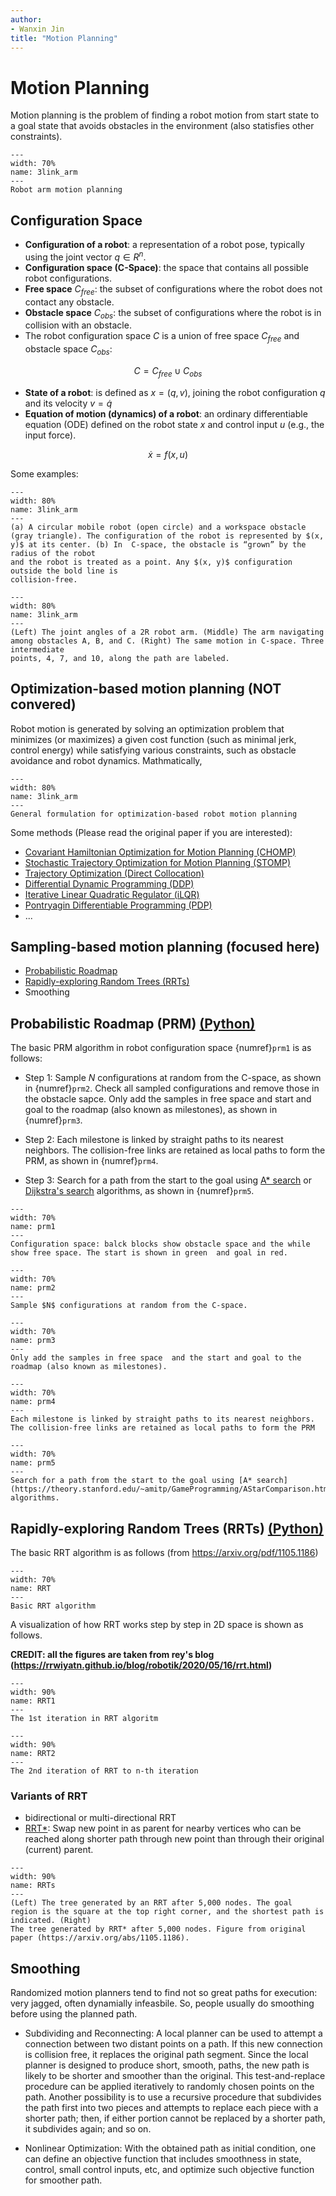 ```yaml
---
author:
- Wanxin Jin
title: "Motion Planning"
---
```


# Motion Planning 


Motion planning is the problem of finding a robot motion from start
state to a goal state that avoids obstacles in the environment (also statisfies other constraints).


```{figure} ./figures/motion-planning.gif
---
width: 70%
name: 3link_arm
---
Robot arm motion planning
```

## Configuration Space
- **Configuration of a robot**:  a representation of a robot pose, typically using the joint vector $q\in R^n$.
- **Configuration space (C-Space)**: the space that contains all possible robot configurations.
- **Free space** $C_{free}$: the subset of configurations where the robot does not contact any obstacle.
- **Obstacle space** $C_{obs}$: the subset of configurations where the robot is in collision with an obstacle.
- The robot configuration space $C$ is a union of free space $C_{free}$ and obstacle space $C_{obs}$:

$$
C=C_{free}\cup C_{obs}
$$

- **State of a robot**: is defined as $x=(q,v)$, joining the robot configuration $q$ and its velocity $v=\dot{q}$
- **Equation of motion (dynamics) of a robot**: an ordinary differentiable equation (ODE) defined on the robot state $x$ and  control input $u$ (e.g., the input force).

$$
\dot x=f(x,u)
$$




Some examples:




```{figure} ./figures/exp2_cspace.png
---
width: 80%
name: 3link_arm
---
(a) A circular mobile robot (open circle) and a workspace obstacle
(gray triangle). The configuration of the robot is represented by $(x, y)$ at its center. (b) In  C-space, the obstacle is “grown” by the radius of the robot
and the robot is treated as a point. Any $(x, y)$ configuration outside the bold line is
collision-free.
```


```{figure} ./figures/2rrobot_arm_cspace.png
---
width: 80%
name: 3link_arm
---
(Left) The joint angles of a 2R robot arm. (Middle) The arm navigating
among obstacles A, B, and C. (Right) The same motion in C-space. Three intermediate
points, 4, 7, and 10, along the path are labeled.
```



## Optimization-based motion planning (NOT convered)
Robot motion is generated by solving an optimization problem that minimizes (or maximizes) a given cost function (such as minimal jerk, control energy) while satisfying various constraints, such as obstacle avoidance and robot dynamics. Mathmatically,

```{figure} ./figures/opt_mp.png
---
width: 80%
name: 3link_arm
---
General formulation for optimization-based robot motion planning
```

Some methods (Please read the original paper if you are interested):

- [Covariant Hamiltonian Optimization for Motion Planning (CHOMP)](https://www.ri.cmu.edu/pub_files/2013/5/CHOMP_IJRR.pdf)
- [Stochastic Trajectory Optimization for Motion Planning (STOMP)](https://ros.fei.edu.br/roswiki/attachments/Papers(2f)ICRA2011_Kalakrishnan/kalakrishnan_icra2011.pdf)
-  [Trajectory Optimization (Direct Collocation)](https://underactuated.mit.edu/trajopt.html)
- [Differential Dynamic Programming (DDP)](https://www.imgeorgiev.com/2023-02-01-ddp/)
-  [Iterative Linear Quadratic Regulator (iLQR)](https://studywolf.wordpress.com/2016/02/03/the-iterative-linear-quadratic-regulator-method/)
-  [Pontryagin Differentiable Programming (PDP)](https://wanxinjin.github.io/Pontryagin-Differentiable-Programming/)
- ...

## Sampling-based motion planning (focused here)
- [Probabilistic Roadmap](https://ieeexplore.ieee.org/document/508439)
- [Rapidly-exploring Random Trees (RRTs)]()
- Smoothing


## Probabilistic Roadmap (PRM) [(Python)](https://github.com/devanys/PRM-PathPlanning)

The basic PRM algorithm in robot configuration space {numref}`prm1` is as follows:

- Step 1: Sample $N$ configurations at random from the C-space, as shown in {numref}`prm2`. Check all sampled configurations and remove those in the obstacle sapce. Only add the samples in free space  and  start and goal to the roadmap (also known as milestones),  as shown in {numref}`prm3`.


-  Step 2: Each milestone is linked by straight paths to its nearest neighbors. The collision-free links are retained as local paths to form the PRM, as shown in {numref}`prm4`.

- Step 3: Search for a path from the start to the goal using [A* search](https://en.wikipedia.org/wiki/A*_search_algorithm) or [Dijkstra's search](https://en.wikipedia.org/wiki/Dijkstra%27s_algorithm) algorithms, as shown in {numref}`prm5`.


```{figure} ./figures/prm-1.png
---
width: 70%
name: prm1
---
Configuration space: balck blocks show obstacle space and the while show free space. The start is shown in green  and goal in red.
```

```{figure} ./figures/prm-2.png
---
width: 70%
name: prm2
---
Sample $N$ configurations at random from the C-space.
```

```{figure} ./figures/prm-3.png
---
width: 70%
name: prm3
---
Only add the samples in free space  and the start and goal to the roadmap (also known as milestones).
```


```{figure} ./figures/prm-4.png
---
width: 70%
name: prm4
---
Each milestone is linked by straight paths to its nearest neighbors. The collision-free links are retained as local paths to form the PRM
```



```{figure} ./figures/prm-5.png
---
width: 70%
name: prm5
---
Search for a path from the start to the goal using [A* search](https://theory.stanford.edu/~amitp/GameProgramming/AStarComparison.html) algorithms.
```



## Rapidly-exploring Random Trees (RRTs) [(Python)](https://github.com/nimRobotics/RRT)

The basic RRT algorithm is as follows (from https://arxiv.org/pdf/1105.1186)

```{figure} ./figures/rrt.png
---
width: 70%
name: RRT
---
Basic RRT algorithm 
```

A visualization of how RRT works step by step in 2D space is shown as follows. 

**CREDIT: all the figures are taken from rey's blog (https://rrwiyatn.github.io/blog/robotik/2020/05/16/rrt.html)**


```{figure} ./figures/rrt-1.png
---
width: 90%
name: RRT1
---
The 1st iteration in RRT algoritm
```


```{figure} ./figures/rrt-2.png
---
width: 90%
name: RRT2
---
The 2nd iteration of RRT to n-th iteration
```


### Variants of RRT 
- bidirectional or multi-directional RRT
- [RRT*](https://arxiv.org/abs/1105.1186): Swap new point in as parent for nearby vertices who can be reached
along shorter path through new point than through their original
(current) parent.

```{figure} ./figures/rrt*.png
---
width: 90%
name: RRTs
---
(Left) The tree generated by an RRT after 5,000 nodes. The goal
region is the square at the top right corner, and the shortest path is indicated. (Right)
The tree generated by RRT* after 5,000 nodes. Figure from original paper (https://arxiv.org/abs/1105.1186).
```


## Smoothing

Randomized motion planners tend to find not so great paths for
execution: very jagged, often dynamially infeasbile. So, people usually do smoothing before using the planned path. 

- Subdividing and Reconnecting: A local planner can be used to attempt a connection between two distant points on a path. If this new connection is collision free, it replaces the original path segment. Since the local planner is designed to
produce short, smooth, paths, the new path is likely to be shorter and smoother
than the original. This test-and-replace procedure can be applied iteratively to
randomly chosen points on the path. Another possibility is to use a recursive
procedure that subdivides the path first into two pieces and attempts to replace
each piece with a shorter path; then, if either portion cannot be replaced by a
shorter path, it subdivides again; and so on.



- Nonlinear Optimization: With the obtained path as initial condition, one can define an objective function that includes smoothness in state, control, small control inputs, etc, and optimize such objective function for smoother path.